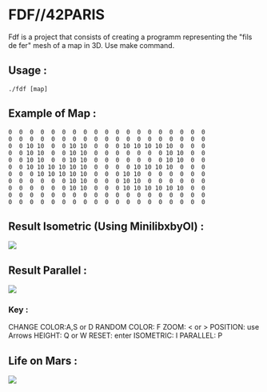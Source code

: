 # FDF//42PARIS

Fdf is a project that consists of creating a programm representing the "fils de fer" mesh of a map in 3D.
Use make command.

## Usage :

```
./fdf [map]
```

## Example of Map :

```
0  0  0  0  0  0  0  0  0  0  0  0  0  0  0  0  0  0  0
0  0  0  0  0  0  0  0  0  0  0  0  0  0  0  0  0  0  0
0  0 10 10  0  0 10 10  0  0  0 10 10 10 10 10  0  0  0
0  0 10 10  0  0 10 10  0  0  0  0  0  0  0 10 10  0  0
0  0 10 10  0  0 10 10  0  0  0  0  0  0  0 10 10  0  0
0  0 10 10 10 10 10 10  0  0  0  0 10 10 10 10  0  0  0
0  0  0 10 10 10 10 10  0  0  0 10 10  0  0  0  0  0  0
0  0  0  0  0  0 10 10  0  0  0 10 10  0  0  0  0  0  0
0  0  0  0  0  0 10 10  0  0  0 10 10 10 10 10 10  0  0
0  0  0  0  0  0  0  0  0  0  0  0  0  0  0  0  0  0  0
0  0  0  0  0  0  0  0  0  0  0  0  0  0  0  0  0  0  0
```
## Result Isometric (Using MinilibxbyOl) :

<img align="center"  src="https://i.imgur.com/MU9eMDz.png" />

## Result Parallel :

<img align="center"  src="https://i.imgur.com/GsfWIZq.png" />

### Key :

CHANGE COLOR:A,S or D
RANDOM COLOR: F
ZOOM: < or >
POSITION: use Arrows
HEIGHT: Q or W
RESET: enter
ISOMETRIC: I
PARALLEL: P

## Life on Mars :

<img align="center"  src="https://i.imgur.com/yjmU8cc.png" />
